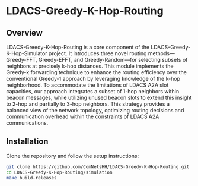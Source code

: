 # LDACS-Greedy-K-Hop-Routing

## Overview
LDACS-Greedy-K-Hop-Routing is a core component of the LDACS-Greedy-K-Hop-Simulator project. It introduces three novel routing methods—Greedy-FFT, Greedy-EFFT, and Greedy-Random—for selecting subsets of neighbors at precisely k-hop distances. This module implements the Greedy-k forwarding technique to enhance the routing efficiency over the conventional Greedy-1 approach by leveraging knowledge of the k-hop neighborhood. To accommodate the limitations of LDACS A2A slot capacities, our approach integrates a subset of 1-hop neighbors within beacon messages, while utilizing unused beacon slots to extend this insight to 2-hop and partially to 3-hop neighbors. This strategy provides a balanced view of the network topology, optimizing routing decisions and communication overhead within the constraints of LDACS A2A communications.

## Installation
Clone the repository and follow the setup instructions:
```bash
git clone https://github.com/ComNetsHH/LDACS-Greedy-K-Hop-Routing.git
cd LDACS-Greedy-K-Hop-Routing/simulation
make build-releases
```